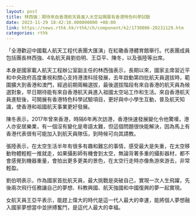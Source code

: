 ```yaml
---
layout: post
title: 林西強：期待來自香港航天員進入太空站開展有香港特色科學試驗
date: 2023-11-29 18:42:16.000000000 +08:00
link: https://news.rthk.hk/rthk/ch/component/k2/1730006-20231129.htm
categories: rthk
---
```


「全港歡迎中國載人航天工程代表團大匯演」在紅磡香港體育館舉行。代表團成員包括團長林西強、4名航天員劉伯明、王亞平、陳冬，以及張陸等出席。

本身是國家載人航天工程辦公室副主任的林西強表示，長期以來，國家主席習近平和中央政府高度重視和關心支持港澳科技發展，去年啟動第四批航天員選拔時，範圍擴大到香港和澳門，經過前期兩輪選拔，最後選拔階段有來自香港的航天員為候選對象，早日期待能有來自香港航天員進入祖國太空站工作和生活。來自香港航天員進駐後，可開展有香港特色科學試驗項目，更好與中小學生互動，普及航天知識，使香港和祖國航天事業更好發展。

陳冬表示，2017年曾來香港，時隔6年再次訪港，香港快速發展變化令他驚嘆，港人亦安居樂業，有一個沒有變化是粵語太難，但這個問題很快能解決，因為馬上有香港代表很有可能加入到航天員隊伍，到時候可向其請教。

張陸表示，在太空生活半年有很多有趣和難忘的事情，感受最大是失重，在太空移動物體輕輕一推就走，如果攝影師有機會到太空，無論背著多重的攝影器材，都不會感覺到機器重量，會拍出更多更美的景色，在太空行走時亦像魚游來游去，非常輕盈。

劉伯明表示，作為國家首批航天員，最大挑戰是突破自己，實現一次人生飛躍，先後兩次飛行任務讓自己的夢想、科教興國、航天強國和中國復興的夢一起實現。

女航天員王亞平表示，能趕上偉大的時代是這一代人最大的幸運，能將個人夢想融入國家夢想當中並拼搏奮鬥，是這代人最大的幸福。
